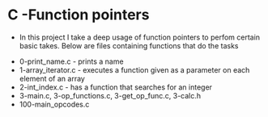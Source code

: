 # C -Function pointers
* In this project I take a deep usage of function pointers to perfom certain basic takes. Below are files containing functions that do the tasks
 - 0-print_name.c - prints a name
 - 1-array_iterator.c - executes a function given as a parameter on each element of an array
 - 2-int_index.c - has a function that searches for an integer
 - 3-main.c, 3-op_functions.c, 3-get_op_func.c, 3-calc.h
 - 100-main_opcodes.c